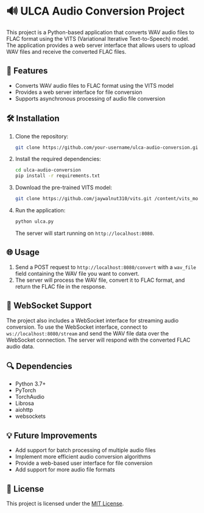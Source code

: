 # 🔊 ULCA Audio Conversion Project

This project is a Python-based application that converts WAV audio files to FLAC format using the VITS (Variational Iterative Text-to-Speech) model. The application provides a web server interface that allows users to upload WAV files and receive the converted FLAC files.

## 🚀 Features

- Converts WAV audio files to FLAC format using the VITS model
- Provides a web server interface for file conversion
- Supports asynchronous processing of audio file conversion

## 🛠️ Installation

1. Clone the repository:
   ```bash
   git clone https://github.com/your-username/ulca-audio-conversion.git
   ```

2. Install the required dependencies:
   ```bash
   cd ulca-audio-conversion
   pip install -r requirements.txt
   ```

3. Download the pre-trained VITS model:
   ```bash
   git clone https://github.com/jaywalnut310/vits.git /content/vits_model
   ```

4. Run the application:
   ```bash
   python ulca.py
   ```
   The server will start running on `http://localhost:8080`.

## 🌐 Usage

1. Send a POST request to `http://localhost:8080/convert` with a `wav_file` field containing the WAV file you want to convert.
2. The server will process the WAV file, convert it to FLAC format, and return the FLAC file in the response.

## 📡 WebSocket Support

The project also includes a WebSocket interface for streaming audio conversion. To use the WebSocket interface, connect to `ws://localhost:8080/stream` and send the WAV file data over the WebSocket connection. The server will respond with the converted FLAC audio data.

## 🔍 Dependencies

- Python 3.7+
- PyTorch
- TorchAudio
- Librosa
- aiohttp
- websockets

## 💡 Future Improvements

- Add support for batch processing of multiple audio files
- Implement more efficient audio conversion algorithms
- Provide a web-based user interface for file conversion
- Add support for more audio file formats

## 📄 License

This project is licensed under the [MIT License](LICENSE).
